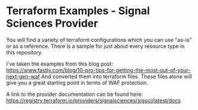 # Terraform Examples - Signal Sciences Provider

You will find a variety of terraform configurations which you can use "as-is" or as a reference. 
There is a sample for just about every resource type in this repository.

I've taken the examples from this blog post: 
https://www.fastly.com/blog/10-pro-tips-for-getting-the-most-out-of-your-next-gen-waf
And converted them into terraform files. These files alone will give you a great starting point in terms of 
WAF protection.

A link to the provider documentation can be found here: https://registry.terraform.io/providers/signalsciences/sigsci/latest/docs
